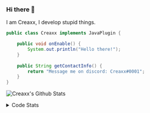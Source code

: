 ### Hi there 👋

I am Creaxx, I develop stupid things. 

```java
public class Creaxx implements JavaPlugin {

    public void onEnable() {
        System.out.println("Hello there!");
    }
    
    public String getContactInfo() {
        return "Message me on discord: Creaxx#0001";
    }
}
```

![Creaxx's Github Stats](https://github-readme-stats.vercel.app/api?username=CreaxxOG&show_icons=true&theme=dark&count_private=true)

<details>
  <summary>Code Stats</summary>

<!--START_SECTION:waka-->
![Code Time](http://img.shields.io/badge/Code%20Time-1%2C040%20hrs%204%20mins-blue)

![Lines of code](https://img.shields.io/badge/From%20Hello%20World%20I%27ve%20Written-166%20lines%20of%20code-blue)

**🐱 My GitHub Data** 

> 🏆 975 Contributions in the Year 2022
 > 
> 📦 66.2 kB Used in GitHub's Storage 
 > 
> 🚫 Not Opted to Hire
 > 
> 📜 4 Public Repositories 
 > 
> 🔑 2 Private Repositories  
 > 
**I'm an Early 🐤** 

```text
🌞 Morning    44 commits     █░░░░░░░░░░░░░░░░░░░░░░░░   6.71% 
🌆 Daytime    308 commits    ███████████░░░░░░░░░░░░░░   46.95% 
🌃 Evening    291 commits    ███████████░░░░░░░░░░░░░░   44.36% 
🌙 Night      13 commits     ░░░░░░░░░░░░░░░░░░░░░░░░░   1.98%

```
📅 **I'm Most Productive on Saturday** 

```text
Monday       66 commits     ██░░░░░░░░░░░░░░░░░░░░░░░   10.06% 
Tuesday      61 commits     ██░░░░░░░░░░░░░░░░░░░░░░░   9.3% 
Wednesday    82 commits     ███░░░░░░░░░░░░░░░░░░░░░░   12.5% 
Thursday     121 commits    ████░░░░░░░░░░░░░░░░░░░░░   18.45% 
Friday       69 commits     ██░░░░░░░░░░░░░░░░░░░░░░░   10.52% 
Saturday     170 commits    ██████░░░░░░░░░░░░░░░░░░░   25.91% 
Sunday       87 commits     ███░░░░░░░░░░░░░░░░░░░░░░   13.26%

```


📊 **This Week I Spent My Time On** 

```text
💬 Programming Languages: 
Java                     5 hrs 21 mins       ███████████████████████░░   93.0% 
XML                      22 mins             █░░░░░░░░░░░░░░░░░░░░░░░░   6.48% 
GitIgnore file           0 secs              ░░░░░░░░░░░░░░░░░░░░░░░░░   0.29% 
YAML                     0 secs              ░░░░░░░░░░░░░░░░░░░░░░░░░   0.15% 
Markdown                 0 secs              ░░░░░░░░░░░░░░░░░░░░░░░░░   0.03%

🔥 Editors: 
IntelliJ                 5 hrs 45 mins       █████████████████████████   100.0%

```

**I Mostly Code in Java** 

```text
Java                     13 repos            ███████████████████░░░░░░   76.47% 
Kotlin                   3 repos             ████░░░░░░░░░░░░░░░░░░░░░   17.65% 
EJS                      1 repo              █░░░░░░░░░░░░░░░░░░░░░░░░   5.88%

```



 Last Updated on 27/12/2022 12:37:09 UTC
<!--END_SECTION:waka-->
</details>

